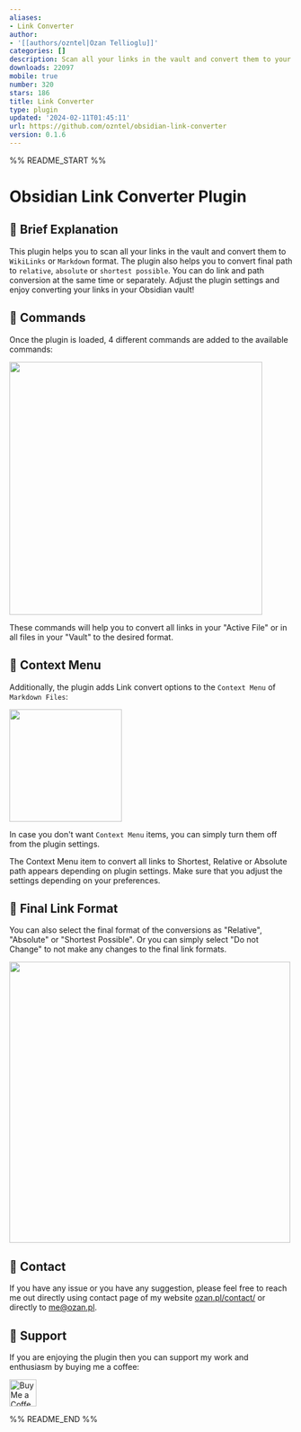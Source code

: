 ```yaml
---
aliases:
- Link Converter
author:
- '[[authors/ozntel|Ozan Tellioglu]]'
categories: []
description: Scan all your links in the vault and convert them to your desired format.
downloads: 22097
mobile: true
number: 320
stars: 186
title: Link Converter
type: plugin
updated: '2024-02-11T01:45:11'
url: https://github.com/ozntel/obsidian-link-converter
version: 0.1.6
---
```


%% README_START %%

# Obsidian Link Converter Plugin

## 📕 Brief Explanation

This plugin helps you to scan all your links in the vault and convert them to `WikiLinks` or `Markdown` format. The plugin also helps you to convert final path to `relative`, `absolute` or `shortest possible`. You can do link and path conversion at the same time or separately. Adjust the plugin settings and enjoy converting your links in your Obsidian vault! 

## 📕 Commands

Once the plugin is loaded, 4 different commands are added to the available commands:

<img src="https://raw.githubusercontent.com/ozntel/obsidian-link-converter/main/images/available-commands.png" width="450"></img>

These commands will help you to convert all links in your "Active File" or in all files in your "Vault" to the desired format.

## 📕 Context Menu

Additionally, the plugin adds Link convert options to the `Context Menu` of `Markdown Files`:

<img src="https://raw.githubusercontent.com/ozntel/obsidian-link-converter/main/images/context-menu.png" width="200"></img>

In case you don't want `Context Menu` items, you can simply turn them off from the plugin settings.

The Context Menu item to convert all links to Shortest, Relative or Absolute path appears depending on plugin settings. Make sure that you adjust the settings depending on your preferences.

## 📕 Final Link Format

You can also select the final format of the conversions as "Relative", "Absolute" or "Shortest Possible". Or you can simply select "Do not Change" to not make any changes to the final link formats.

<img src="https://raw.githubusercontent.com/ozntel/obsidian-link-converter/main/images/final-link-settings.png" width="500"></img>

## 📕 Contact

If you have any issue or you have any suggestion, please feel free to reach me out directly using contact page of my website [ozan.pl/contact/](https://www.ozan.pl/contact/) or directly to <me@ozan.pl>.

## 📕 Support

If you are enjoying the plugin then you can support my work and enthusiasm by buying me a coffee:

<a href='https://ko-fi.com/L3L356V6Q' target='_blank'>
    <img height='48' style='border:0px;height:48px;' src='https://cdn.ko-fi.com/cdn/kofi1.png?v=2' border='0' alt='Buy Me a Coffee at ko-fi.com' />
</a>


%% README_END %%